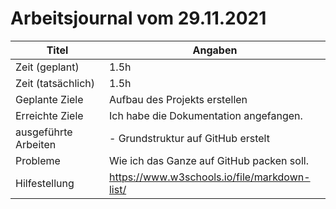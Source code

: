 # Arbeitsjournal vom 29.11.2021

|Titel |Angaben  |
--- | --- |
|Zeit (geplant)|1.5h|
|Zeit (tatsächlich)|1.5h|
|Geplante Ziele|Aufbau des Projekts erstellen|
|Erreichte Ziele|Ich habe die Dokumentation angefangen.|
|ausgeführte Arbeiten| - Grundstruktur auf GitHub erstelt|
|Probleme|Wie ich das Ganze auf GitHub packen soll.|
|Hilfestellung| https://www.w3schools.io/file/markdown-list/ |
